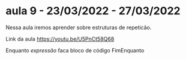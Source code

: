 # aula 9 - 23/03/2022 - 27/03/2022

Nessa aula iremos aprender sobre estruturas de repeticão.

Link da aula https://youtu.be/U5PnCt58Q68

Enquanto *expressão* faca
    bloco de código
FimEnquanto
